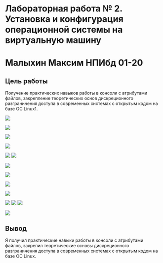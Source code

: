 # Лабораторная работа № 2. Установка и конфигурация операционной системы на виртуальную машину #
# Малыхин Максим НПИбд 01-20 #

## Цель работы ##
Получение практических навыков работы в консоли с атрибутами файлов, закрепление теоретических основ дискреционного разграничения доступа в современных системах с открытым кодом на базе ОС Linux1.

![](/images/1.png)
          
![](/images/2.png)

![](/images/3.png)

![](/images/5.png)    

![](/images/6.png)
![](/images/7.png)     

![](/images/8.png)  

![](/images/10.png)    
  
![](/images/11.png)

![](/images/12.png)  

![](/images/1-29.png)
![](/images/30-56.png)
![](/images/57-65.png)

![](/images/13.png)

## Вывод ##
Я получил практические навыки работы в консоли с атрибутами файлов, закрепил теоретические основы дискреционного разграничения доступа в современных системах с открытым кодом на базе ОС Linux.
